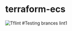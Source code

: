 # terraform-ecs
![Tflint](https://github.com/sum41k/terraform-ecs/workflows/Tflint/badge.svg?branch=master)
#Testing brances lint1
